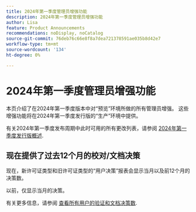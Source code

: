 ```yaml
---
title: 2024年第一季度管理员增强功能
description: 2024年第一季度管理员增强功能
author: Lisa
feature: Product Announcements
recommendations: noDisplay, noCatalog
source-git-commit: 76deb76c66e8f8a7dea721378591ae035b8d42e7
workflow-type: tm+mt
source-wordcount: '134'
ht-degree: 0%

---
```


# 2024年第一季度管理员增强功能

本页介绍了在2024年第一季度版本中对“预览”环境所做的所有管理员增强。 这些增强功能将在2024年第一季度发行版的“生产”环境中提供。

有关2024年第一季度发布周期中此时可用的所有更改列表，请参阅 [2024年第一季度发行版概述](/help/quicksilver/product-announcements/product-releases/24-q1-release-activity/24-q1-release-overview.md).

## 现在提供了过去12个月的校对/文档决策

现在，新许可证类型和旧许可证类型的“用户决策”报表会显示当月以及前12个月的决策数。

以前，仅显示当月的决策。

有关更多信息，请参阅 [查看所有用户的验证和文档决策数](/help/quicksilver/review-and-approve-work/tips-tricks-troubleshooting-approvals/view-number-of-decisions-for-users.md).
